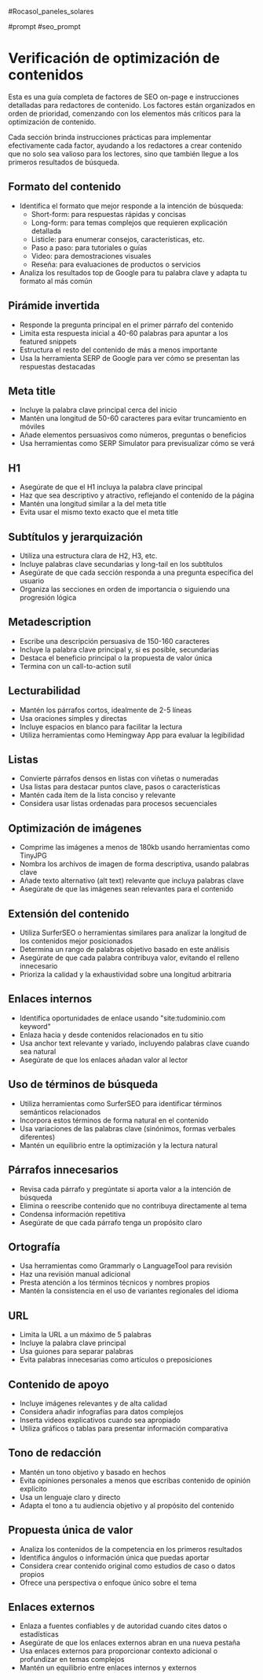 #Rocasol_paneles_solares 

#prompt  #seo_prompt 

# Verificación de optimización de contenidos

Esta es una guía completa de factores de SEO on-page e instrucciones detalladas para redactores de contenido. Los factores están organizados en orden de prioridad, comenzando con los elementos más críticos para la optimización de contenido.

Cada sección brinda instrucciones prácticas para implementar efectivamente cada factor, ayudando a los redactores a crear contenido que no solo sea valioso para los lectores, sino que también llegue a los primeros resultados de búsqueda.

## Formato del contenido

- Identifica el formato que mejor responde a la intención de búsqueda:
    - Short-form: para respuestas rápidas y concisas
    - Long-form: para temas complejos que requieren explicación detallada
    - Listicle: para enumerar consejos, características, etc.
    - Paso a paso: para tutoriales o guías
    - Video: para demostraciones visuales
    - Reseña: para evaluaciones de productos o servicios
- Analiza los resultados top de Google para tu palabra clave y adapta tu formato al más común

## Pirámide invertida

- Responde la pregunta principal en el primer párrafo del contenido
- Limita esta respuesta inicial a 40-60 palabras para apuntar a los featured snippets
- Estructura el resto del contenido de más a menos importante
- Usa la herramienta SERP de Google para ver cómo se presentan las respuestas destacadas

## Meta title

- Incluye la palabra clave principal cerca del inicio
- Mantén una longitud de 50-60 caracteres para evitar truncamiento en móviles
- Añade elementos persuasivos como números, preguntas o beneficios
- Usa herramientas como SERP Simulator para previsualizar cómo se verá

## H1

- Asegúrate de que el H1 incluya la palabra clave principal
- Haz que sea descriptivo y atractivo, reflejando el contenido de la página
- Mantén una longitud similar a la del meta title
- Evita usar el mismo texto exacto que el meta title

## Subtítulos y jerarquización

- Utiliza una estructura clara de H2, H3, etc.
- Incluye palabras clave secundarias y long-tail en los subtítulos
- Asegúrate de que cada sección responda a una pregunta específica del usuario
- Organiza las secciones en orden de importancia o siguiendo una progresión lógica

## Metadescription

- Escribe una descripción persuasiva de 150-160 caracteres
- Incluye la palabra clave principal y, si es posible, secundarias
- Destaca el beneficio principal o la propuesta de valor única
- Termina con un call-to-action sutil

## Lecturabilidad

- Mantén los párrafos cortos, idealmente de 2-5 líneas
- Usa oraciones simples y directas
- Incluye espacios en blanco para facilitar la lectura
- Utiliza herramientas como Hemingway App para evaluar la legibilidad

## Listas

- Convierte párrafos densos en listas con viñetas o numeradas
- Usa listas para destacar puntos clave, pasos o características
- Mantén cada ítem de la lista conciso y relevante
- Considera usar listas ordenadas para procesos secuenciales

## Optimización de imágenes

- Comprime las imágenes a menos de 180kb usando herramientas como TinyJPG
- Nombra los archivos de imagen de forma descriptiva, usando palabras clave
- Añade texto alternativo (alt text) relevante que incluya palabras clave
- Asegúrate de que las imágenes sean relevantes para el contenido

## Extensión del contenido

- Utiliza SurferSEO o herramientas similares para analizar la longitud de los contenidos mejor posicionados
- Determina un rango de palabras objetivo basado en este análisis
- Asegúrate de que cada palabra contribuya valor, evitando el relleno innecesario
- Prioriza la calidad y la exhaustividad sobre una longitud arbitraria

## Enlaces internos

- Identifica oportunidades de enlace usando "site:tudominio.com keyword"
- Enlaza hacia y desde contenidos relacionados en tu sitio
- Usa anchor text relevante y variado, incluyendo palabras clave cuando sea natural
- Asegúrate de que los enlaces añadan valor al lector

## Uso de términos de búsqueda

- Utiliza herramientas como SurferSEO para identificar términos semánticos relacionados
- Incorpora estos términos de forma natural en el contenido
- Usa variaciones de las palabras clave (sinónimos, formas verbales diferentes)
- Mantén un equilibrio entre la optimización y la lectura natural

## Párrafos innecesarios

- Revisa cada párrafo y pregúntate si aporta valor a la intención de búsqueda
- Elimina o reescribe contenido que no contribuya directamente al tema
- Condensa información repetitiva
- Asegúrate de que cada párrafo tenga un propósito claro

## Ortografía

- Usa herramientas como Grammarly o LanguageTool para revisión
- Haz una revisión manual adicional
- Presta atención a los términos técnicos y nombres propios
- Mantén la consistencia en el uso de variantes regionales del idioma

## URL

- Limita la URL a un máximo de 5 palabras
- Incluye la palabra clave principal
- Usa guiones para separar palabras
- Evita palabras innecesarias como artículos o preposiciones

## Contenido de apoyo

- Incluye imágenes relevantes y de alta calidad
- Considera añadir infografías para datos complejos
- Inserta videos explicativos cuando sea apropiado
- Utiliza gráficos o tablas para presentar información comparativa

## Tono de redacción

- Mantén un tono objetivo y basado en hechos
- Evita opiniones personales a menos que escribas contenido de opinión explícito
- Usa un lenguaje claro y directo
- Adapta el tono a tu audiencia objetivo y al propósito del contenido

## Propuesta única de valor

- Analiza los contenidos de la competencia en los primeros resultados
- Identifica ángulos o información única que puedas aportar
- Considera crear contenido original como estudios de caso o datos propios
- Ofrece una perspectiva o enfoque único sobre el tema

## Enlaces externos

- Enlaza a fuentes confiables y de autoridad cuando cites datos o estadísticas
- Asegúrate de que los enlaces externos abran en una nueva pestaña
- Usa enlaces externos para proporcionar contexto adicional o profundizar en temas complejos
- Mantén un equilibrio entre enlaces internos y externos